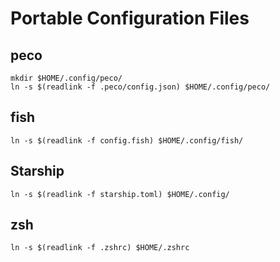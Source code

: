 # Portable Configuration Files
## peco
```shell
mkdir $HOME/.config/peco/
ln -s $(readlink -f .peco/config.json) $HOME/.config/peco/
```

## fish
```shell
ln -s $(readlink -f config.fish) $HOME/.config/fish/
```

## Starship
```shell
ln -s $(readlink -f starship.toml) $HOME/.config/
```

## zsh
```shell
ln -s $(readlink -f .zshrc) $HOME/.zshrc
```
